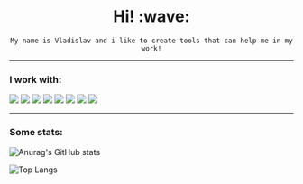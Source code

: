 <h1 align='center'> Hi! :wave:</h1>
<p align='center'><code>My name is Vladislav and i like to create tools that can help me in my work!</code></p>

---
### I work with:
![](https://img.shields.io/badge/Tools-Kubernetes-informational?style=flat&logo=kubernetes&logoColor=white&color=blue)
![](https://img.shields.io/badge/Tools-Docker-informational?style=flat&logo=docker&logoColor=white&color=blue)
![](https://img.shields.io/badge/CI/CD-GitLab-informational?style=flat&logo=gitlab&logoColor=white&color=blue)
![](https://img.shields.io/badge/CI/CD-Jenkins-informational?style=flat&logo=jenkins&logoColor=white&color=blue)
![](https://img.shields.io/badge/OS-Linux-informational?style=flat&logo=linux&logoColor=white&color=blue)
![](https://img.shields.io/badge/Editor-VSCode-informational?style=flat&logo=code&logoColor=white&color=blue)
![](https://img.shields.io/badge/Language-GoLang-informational?style=flat&logo=go&logoColor=white&color=blue)
![](https://img.shields.io/badge/Language-Python-informational?style=flat&logo=python&logoColor=white&color=blue)

---
### Some stats:
![Anurag's GitHub stats](https://github-readme-stats.vercel.app/api?username=solyard&show_icons=true&theme=tokyonight)

![Top Langs](https://github-readme-stats.vercel.app/api/top-langs/?username=solyard)
